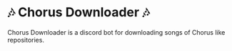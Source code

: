 # 🎶 Chorus Downloader 🎶
Chorus Downloader is a discord bot for downloading songs of Chorus like repositories.